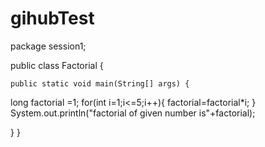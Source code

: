 # gihubTest
package session1;

public class Factorial {

	public static void main(String[] args) {
long factorial =1;
for(int i=1;i<=5;i++){
factorial=factorial*i;
}
System.out.println("factorial of given number is"+factorial);	
	
}
	}


